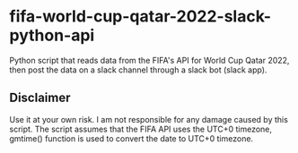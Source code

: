 # fifa-world-cup-qatar-2022-slack-python-api
 Python script that reads data from the FIFA's API for World Cup Qatar 2022, then post the data on a slack channel through a slack bot (slack app).

 ## Disclaimer
 Use it at your own risk. I am not responsible for any damage caused by this script. The script assumes that the FIFA API uses the UTC+0 timezone, gmtime() function is used to convert the date to UTC+0 timezone.


